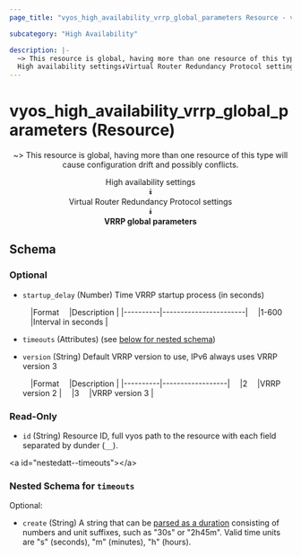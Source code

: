 ```yaml
---
page_title: "vyos_high_availability_vrrp_global_parameters Resource - vyos"

subcategory: "High Availability"

description: |- 
  ~> This resource is global, having more than one resource of this type will cause configuration drift and possibly conflicts.
  High availability settings⯯Virtual Router Redundancy Protocol settings⯯VRRP global parameters
---
```


# vyos_high_availability_vrrp_global_parameters (Resource)
<center>

~> This resource is global, having more than one resource of this type will cause configuration drift and possibly conflicts.

High availability settings  
⯯  
Virtual Router Redundancy Protocol settings  
⯯  
**VRRP global parameters**


</center>

## Schema

### Optional

- `startup_delay` (Number) Time VRRP startup process (in seconds)

    &emsp;|Format  &emsp;|Description          |
    |----------|-----------------------|
    &emsp;|1-600   &emsp;|Interval in seconds  |
- `timeouts` (Attributes) (see [below for nested schema](#nestedatt--timeouts))
- `version` (String) Default VRRP version to use, IPv6 always uses VRRP version 3

    &emsp;|Format  &emsp;|Description     |
    |----------|------------------|
    &emsp;|2       &emsp;|VRRP version 2  |
    &emsp;|3       &emsp;|VRRP version 3  |

### Read-Only

- `id` (String) Resource ID, full vyos path to the resource with each field separated by dunder (`__`).

&lt;a id=&#34;nestedatt--timeouts&#34;&gt;&lt;/a&gt;
### Nested Schema for `timeouts`

Optional:

- `create` (String) A string that can be [parsed as a duration](https://pkg.go.dev/time#ParseDuration) consisting of numbers and unit suffixes, such as &#34;30s&#34; or &#34;2h45m&#34;. Valid time units are &#34;s&#34; (seconds), &#34;m&#34; (minutes), &#34;h&#34; (hours).  
